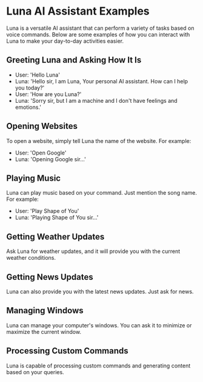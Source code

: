 # Luna AI Assistant Examples

Luna is a versatile AI assistant that can perform a variety of tasks based on voice commands. Below are some examples of how you can interact with Luna to make your day-to-day activities easier.

## Greeting Luna and Asking How It Is
- User: 'Hello Luna'
- Luna: 'Hello sir, I am Luna, Your personal AI assistant. How can I help you today?'
- User: 'How are you Luna?'
- Luna: 'Sorry sir, but I am a machine and I don't have feelings and emotions.'

## Opening Websites
To open a website, simply tell Luna the name of the website. For example:
- User: 'Open Google'
- Luna: 'Opening Google sir...'

## Playing Music
Luna can play music based on your command. Just mention the song name. For example:
- User: 'Play Shape of You'
- Luna: 'Playing Shape of You sir...'

## Getting Weather Updates
Ask Luna for weather updates, and it will provide you with the current weather conditions.

## Getting News Updates
Luna can also provide you with the latest news updates. Just ask for news.

## Managing Windows
Luna can manage your computer's windows. You can ask it to minimize or maximize the current window.

## Processing Custom Commands
Luna is capable of processing custom commands and generating content based on your queries.